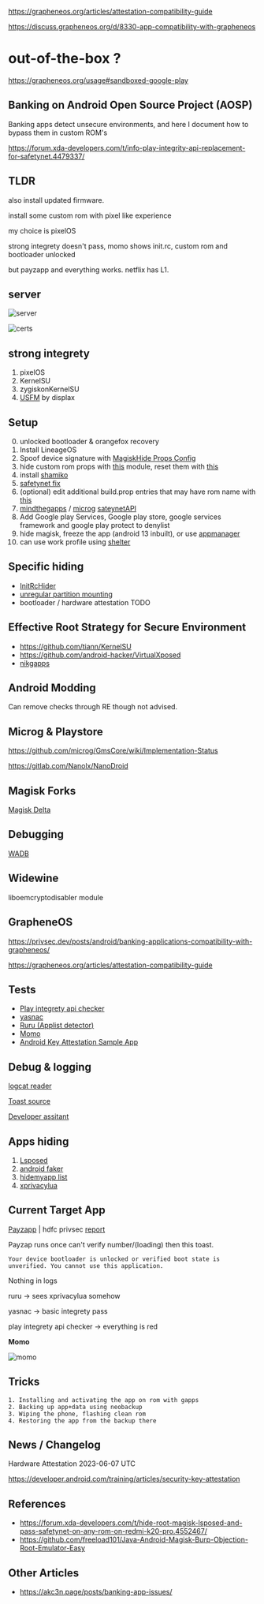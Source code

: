 https://grapheneos.org/articles/attestation-compatibility-guide

https://discuss.grapheneos.org/d/8330-app-compatibility-with-grapheneos

# out-of-the-box ?

https://grapheneos.org/usage#sandboxed-google-play

## Banking on Android Open Source Project (AOSP)

Banking apps detect unsecure environments, and here I document how to bypass them in custom ROM's

https://forum.xda-developers.com/t/info-play-integrity-api-replacement-for-safetynet.4479337/

## TLDR

also install updated firmware.

install some custom rom with pixel like experience

my choice is pixelOS

strong integrety doesn't pass, momo shows init.rc, custom rom and bootloader unlocked

but payzapp and everything works. netflix has L1.

## server

![server](https://github.com/lepras/bankingAOSP/assets/109689648/12e73f6d-5f47-4ac2-9664-c4419f5d324b)

![certs](https://github.com/lepras/bankingAOSP/assets/109689648/cf1439e5-5166-40f1-ad99-d353acf4de6f)


## strong integrety

1. pixelOS
2. KernelSU
3. zygiskonKernelSU
4. [USFM](https://github.com/Displax/safetynet-fix) by displax

## Setup

0. unlocked bootloader & orangefox recovery
1. Install LineageOS
2. Spoof device signature with [MagiskHide Props Config](https://github.com/Magisk-Modules-Repo/MagiskHidePropsConf)
3. hide custom rom props with [this](https://github.com/Magisk-Modules-Alt-Repo/ezme-nodebug) module, reset them with [this](https://github.com/Magisk-Modules-Alt-Repo/sensitive_props)
4. install [shamiko](https://github.com/LSPosed/LSPosed.github.io/releases)
5. [safetynet fix](https://github.com/Displax/safetynet-fix)
6. (optional) edit additional build.prop entries that may have rom name with [this](https://github.com/Magisk-Modules-Repo/MagiskHidePropsConf) 
7. [mindthegapps](https://wiki.lineageos.org/gapps) / [microg](https://github.com/nift4/microg_installer_revived) [sateynetAPI](https://github.com/microg/GmsCore/issues/1875)
8. Add Google play Services, Google play store, google services framework and google play protect to denylist
9. hide magisk, freeze the app (android 13 inbuilt), or use [appmanager](https://github.com/MuntashirAkon/AppManager)
10. can use work profile using [shelter](https://gitea.angry.im/PeterCxy/Shelter)

## Specific hiding

* [InitRcHider](https://forum.xda-developers.com/t/module-initrchider.4369285/)
* [unregular partition mounting](https://github.com/Magisk-Modules-Alt-Repo/magisk_overlayfs)
* bootloader / hardware attestation TODO

## Effective Root Strategy for Secure Environment

* https://github.com/tiann/KernelSU
* https://github.com/android-hacker/VirtualXposed
* [nikgapps](https://sourceforge.net/projects/nikgapps/files/)

## Android Modding

Can remove checks through RE though not advised.

## Microg & Playstore

https://github.com/microg/GmsCore/wiki/Implementation-Status

https://gitlab.com/Nanolx/NanoDroid

## Magisk Forks

[Magisk Delta](https://github.com/HuskyDG/magisk-files/blob/main/intro.md)

## Debugging

[WADB](https://github.com/RikkaApps/WADB)

## Widewine

liboemcryptodisabler module 

## GrapheneOS

https://privsec.dev/posts/android/banking-applications-compatibility-with-grapheneos/

https://grapheneos.org/articles/attestation-compatibility-guide

## Tests

* [Play integrety api checker](https://play.google.com/store/apps/details?id=gr.nikolasspyr.integritycheck)
* [yasnac](https://github.com/RikkaW/YASNAC)
* [Ruru (Applist detector)](https://github.com/byxiaorun/Ruru)
* [Momo](https://t.me/magiskalpha/529)
* [Android Key Attestation Sample App](https://github.com/vvb2060/KeyAttestation)

## Debug & logging

[logcat reader](https://github.com/darshanparajuli/LogcatReader)

[Toast source](https://play.google.com/store/apps/details?id=pl.revanmj.toastsource&hl=en_US)

[Developer assitant](https://play.google.com/store/apps/details?id=com.appsisle.developerassistant&hl=en_US&gl=US)

## Apps hiding

1. [Lsposed](https://github.com/LSPosed/LSPosed)
2. [android faker](https://forum.xda-developers.com/t/app-xposed-8-1-12-android-faker-a-module-for-spoof-your-device.4284233/)
3. [hidemyapp list](https://github.com/Dr-TSNG/Hide-My-Applist)
4. [xprivacylua](https://github.com/M66B/XPrivacyLua)

## Current Target App

[Payzapp](https://play.google.com/store/apps/details?id=com.hdfcbank.payzapp&hl=en&gl=US) | hdfc privsec [report](https://github.com/PrivSec-dev/banking-apps-compat-report/issues/138)

Payzap runs once can't verify number/(loading) then this toast.

```
Your device bootloader is unlocked or verified boot state is unverified. You cannot use this application.
```

Nothing in logs

ruru -> sees xprivacylua somehow

yasnac -> basic integrety pass

play integrety api checker -> everything is red

**Momo**

![momo](https://github.com/lepras/bankingAOSP/assets/109689648/db0d25e7-1a91-4062-bfe7-df99dd1708ca)

## Tricks

```
1. Installing and activating the app on rom with gapps
2. Backing up app+data using neobackup
3. Wiping the phone, flashing clean rom
4. Restoring the app from the backup there
```

## News / Changelog

Hardware Attestation
2023-06-07 UTC

https://developer.android.com/training/articles/security-key-attestation

## References

* https://forum.xda-developers.com/t/hide-root-magisk-lsposed-and-pass-safetynet-on-any-rom-on-redmi-k20-pro.4552467/
* https://github.com/freeload101/Java-Android-Magisk-Burp-Objection-Root-Emulator-Easy

## Other Articles

* https://akc3n.page/posts/banking-app-issues/
